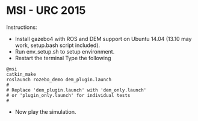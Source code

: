 MSI - URC 2015
==============
Instructions:
* Install gazebo4 with ROS and DEM support on Ubuntu 14.04 (13.10 may work, setup.bash script included).
* Run env_setup.sh to setup environment.
* Restart the terminal Type the following

```
@msi
catkin_make
roslaunch rozebo_demo dem_plugin.launch
#
# Replace 'dem_plugin.launch' with 'dem_only.launch'
# or 'plugin_only.launch' for individual tests
#

```
* Now play the simulation.
